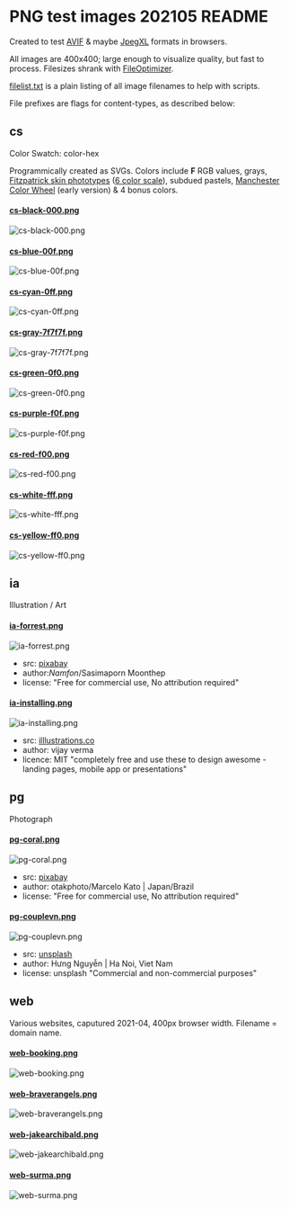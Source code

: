 # PNG test images 202105 README

Created to test [AVIF](https://netflixtechblog.com/avif-for-next-generation-image-coding-b1d75675fe4) & maybe [JpegXL](https://cloudinary.com/blog/tag/JPEG-XL) formats in browsers.

All images are 400x400; large enough to visualize quality, but fast to process.  Filesizes shrank with [FileOptimizer](https://nikkhokkho.sourceforge.io/static.php?page=FileOptimizer).

[filelist.txt](filelist.txt) is a plain listing of all image filenames to help with scripts.

File prefixes are flags for content-types, as described below:

## cs
Color Swatch: color-hex

Programmically created as SVGs.  Colors include **F** RGB values, grays, [Fitzpatrick skin phototypes](https://en.wikipedia.org/wiki/Fitzpatrick_scale) ([6 color scale](https://sts.doit.wisc.edu/manuals/photoshop2-retouching/images/st-guide.png)), subdued pastels, [Manchester Color Wheel](https://www.ncbi.nlm.nih.gov/pmc/articles/PMC3008688/) (early version) & 4 bonus colors.

#### [cs-black-000.png](cs-black-000.png)
![cs-black-000.png](cs-black-000.png "cs-black-000.png test image")

#### [cs-blue-00f.png](cs-blue-00f.png)
![cs-blue-00f.png](cs-blue-00f.png "cs-blue-00f.png test image")

#### [cs-cyan-0ff.png](cs-cyan-0ff.png)
![cs-cyan-0ff.png](cs-cyan-0ff.png "cs-cyan-0ff.png test image")

#### [cs-gray-7f7f7f.png](cs-gray-7f7f7f.png)
![cs-gray-7f7f7f.png](cs-gray-7f7f7f.png "cs-gray-7f7f7f.png test image")

#### [cs-green-0f0.png](cs-green-0f0.png)
![cs-green-0f0.png](cs-green-0f0.png "cs-green-0f0.png test image")

#### [cs-purple-f0f.png](cs-purple-f0f.png)
![cs-purple-f0f.png](cs-purple-f0f.png "cs-purple-f0f.png test image")

#### [cs-red-f00.png](cs-red-f00.png)
![cs-red-f00.png](cs-red-f00.png "cs-red-f00.png test image")

#### [cs-white-fff.png](cs-white-fff.png)
![cs-white-fff.png](cs-white-fff.png "cs-white-fff.png test image")

#### [cs-yellow-ff0.png](cs-yellow-ff0.png)
![cs-yellow-ff0.png](cs-yellow-ff0.png "cs-yellow-ff0.png test image")


## ia

Illustration / Art

#### [ia-forrest.png](ia-forrest.png)
![ia-forrest.png](ia-forrest.png "ia-forrest.png illustration portion")

* src: [pixabay](https://pixabay.com/illustrations/forest-mountains-night-sky-5375005/)
* author:_Namfon_/Sasimaporn Moonthep
* license: "Free for commercial use, No attribution required"

#### [ia-installing.png](ia-installing.png)
![ia-installing.png](ia-installing.png "ia-installing.png free illustration")

* src: [illlustrations.co](https://illlustrations.co)
* author: vijay verma
* licence: MIT "completely free and use these to design awesome - landing pages, mobile app or presentations"

## pg

Photograph

#### [pg-coral.png](pg-coral.png)
![pg-coral.png](pg-coral.png "pg-coral.png photograph portion")

* src: [pixabay](https://pixabay.com/photos/coral-reef-sea-underwater-water-2694453/)
* author: otakphoto/Marcelo Kato | Japan/Brazil
* license: "Free for commercial use, No attribution required"

#### [pg-couplevn.png](pg-couplevn.png)
![pg-couplevn.png](pg-couplevn.png "pg-couplevn.png photograph portion")

* src: [unsplash](https://unsplash.com/photos/Kou1TDS4b_c)
* author: Hưng Nguyễn | Ha Noi, Viet Nam
* license: unsplash "Commercial and non-commercial purposes"

 ## web

 Various websites, caputured 2021-04, 400px browser width.  Filename = domain name.

#### [web-booking.png](web-booking.png)
![web-booking.png](web-booking.png "web-booking.png mobile website screenshot")

#### [web-braverangels.png](web-braverangels.png)
![web-braverangels.png](web-braverangels.png "web-braverangels.png mobile website screenshot")

#### [web-jakearchibald.png](web-jakearchibald.png)
![web-jakearchibald.png](web-jakearchibald.png "web-jakearchibald.png mobile website screenshot")

#### [web-surma.png](web-surma.png)
![web-surma.png](web-surma.png "web-surma.png mobile website screenshot")